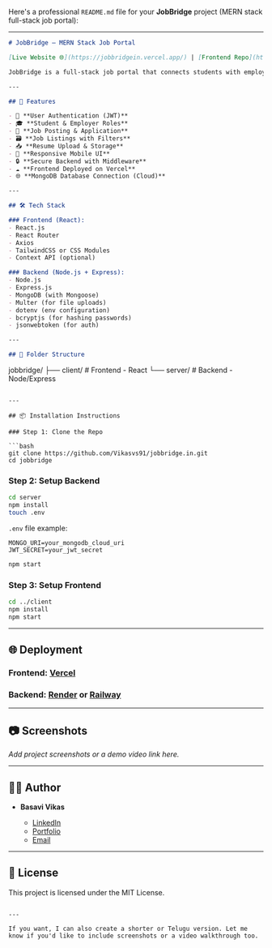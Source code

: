 Here's a professional `README.md` file for your **JobBridge** project (MERN stack full-stack job portal):

---

```markdown
# JobBridge – MERN Stack Job Portal

[Live Website 🌐](https://jobbridgein.vercel.app/) | [Frontend Repo](https://github.com/Vikasvs91/jobbridge.in)

JobBridge is a full-stack job portal that connects students with employers. Built using the MERN stack (MongoDB, Express.js, React.js, Node.js), it allows users to register, log in, apply for jobs, and manage roles with secure JWT authentication.

---

## 🚀 Features

- 👥 **User Authentication (JWT)**
- 🎓 **Student & Employer Roles**
- 📝 **Job Posting & Application**
- 🗃️ **Job Listings with Filters**
- 📥 **Resume Upload & Storage**
- 📱 **Responsive Mobile UI**
- 🔒 **Secure Backend with Middleware**
- ☁️ **Frontend Deployed on Vercel**
- 🌐 **MongoDB Database Connection (Cloud)**

---

## 🛠 Tech Stack

### Frontend (React):
- React.js
- React Router
- Axios
- TailwindCSS or CSS Modules
- Context API (optional)

### Backend (Node.js + Express):
- Node.js
- Express.js
- MongoDB (with Mongoose)
- Multer (for file uploads)
- dotenv (env configuration)
- bcryptjs (for hashing passwords)
- jsonwebtoken (for auth)

---

## 🔧 Folder Structure

```

jobbridge/
├── client/         # Frontend - React
└── server/         # Backend - Node/Express

````

---

## 📦 Installation Instructions

### Step 1: Clone the Repo

```bash
git clone https://github.com/Vikasvs91/jobbridge.in.git
cd jobbridge
````

### Step 2: Setup Backend

```bash
cd server
npm install
touch .env
```

`.env` file example:

```env
MONGO_URI=your_mongodb_cloud_uri
JWT_SECRET=your_jwt_secret
```

```bash
npm start
```

### Step 3: Setup Frontend

```bash
cd ../client
npm install
npm start
```

---

## 🌐 Deployment

### Frontend: [Vercel](https://vercel.com/)

### Backend: [Render](https://render.com/) or [Railway](https://railway.app/)

---

## 📷 Screenshots

*Add project screenshots or a demo video link here.*

---

## 👨‍💻 Author

* **Basavi Vikas**

  * [LinkedIn](https://www.linkedin.com/in/vikas-vb)
  * [Portfolio](https://vikasvs91.github.io/Portfolio/portfolio)
  * [Email](mailto:vikasbasavi@gmail.com)

---

## 📄 License

This project is licensed under the MIT License.

```

---

If you want, I can also create a shorter or Telugu version. Let me know if you'd like to include screenshots or a video walkthrough too.
```
